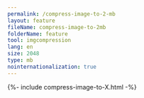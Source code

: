 ```yaml
---
permalink: /compress-image-to-2-mb
layout: feature
fileName: compress-image-to-2mb
folderName: feature
tool: imgcompression
lang: en
size: 2048
type: mb
nointernationalization: true
---
```

{%- include compress-image-to-X.html -%}
      